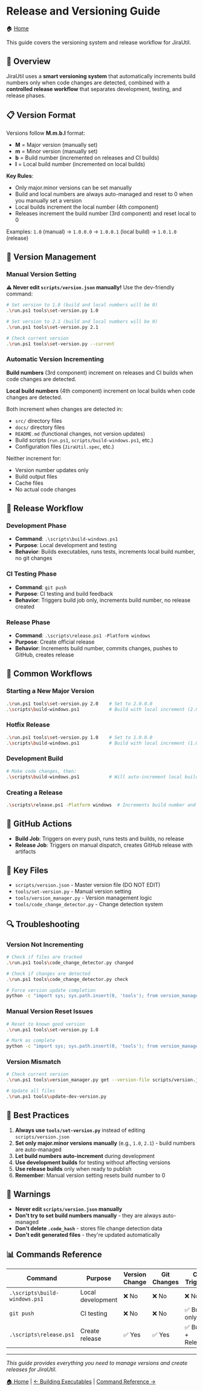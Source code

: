 # Release and Versioning Guide

🏠 [Home](../README.md)

This guide covers the versioning system and release workflow for JiraUtil.

## 🎯 Overview

JiraUtil uses a **smart versioning system** that automatically increments build numbers only when code changes are detected, combined with a **controlled release workflow** that separates development, testing, and release phases.

## 📋 Version Format

Versions follow **M.m.b.l** format:

- **M** = Major version (manually set)
- **m** = Minor version (manually set)  
- **b** = Build number (incremented on releases and CI builds)
- **l** = Local build number (incremented on local builds)

**Key Rules**: 

- Only major.minor versions can be set manually
- Build and local numbers are always auto-managed and reset to 0 when you manually set a version
- Local builds increment the local number (4th component)
- Releases increment the build number (3rd component) and reset local to 0

Examples: `1.0` (manual) → `1.0.0.0` → `1.0.0.1` (local build) → `1.0.1.0` (release)

## 🔧 Version Management

### Manual Version Setting

**⚠️ Never edit `scripts/version.json` manually!** Use the dev-friendly command:

```bash
# Set version to 1.0 (build and local numbers will be 0)
.\run.ps1 tools\set-version.py 1.0

# Set version to 2.1 (build and local numbers will be 0)
.\run.ps1 tools\set-version.py 2.1

# Check current version
.\run.ps1 tools\set-version.py --current
```

### Automatic Version Incrementing

**Build numbers** (3rd component) increment on releases and CI builds when code changes are detected.

**Local build numbers** (4th component) increment on local builds when code changes are detected.

Both increment when changes are detected in:

- `src/` directory files
- `docs/` directory files  
- `README.md` (functional changes, not version updates)
- Build scripts (`run.ps1`, `scripts/build-windows.ps1`, etc.)
- Configuration files (`JiraUtil.spec`, etc.)

Neither increment for:

- Version number updates only
- Build output files
- Cache files
- No actual code changes

## 🚀 Release Workflow

### Development Phase

- **Command**: `.\scripts\build-windows.ps1`
- **Purpose**: Local development and testing
- **Behavior**: Builds executables, runs tests, increments local build number, no git changes

### CI Testing Phase

- **Command**: `git push`
- **Purpose**: CI testing and build feedback
- **Behavior**: Triggers build job only, increments build number, no release created

### Release Phase

- **Command**: `.\scripts\release.ps1 -Platform windows`
- **Purpose**: Create official release
- **Behavior**: Increments build number, commits changes, pushes to GitHub, creates release

## 📝 Common Workflows

### Starting a New Major Version

```bash
.\run.ps1 tools\set-version.py 2.0    # Set to 2.0.0.0
.\scripts\build-windows.ps1           # Build with local increment (2.0.0.1)
```

### Hotfix Release

```bash
.\run.ps1 tools\set-version.py 1.0    # Set to 1.0.0.0
.\scripts\build-windows.ps1           # Build with local increment (1.0.0.1)
```

### Development Build

```bash
# Make code changes, then:
.\scripts\build-windows.ps1           # Will auto-increment local build if changes detected
```

### Creating a Release

```bash
.\scripts\release.ps1 -Platform windows  # Increments build number and publishes
```

## 🔄 GitHub Actions

- **Build Job**: Triggers on every push, runs tests and builds, no release
- **Release Job**: Triggers on manual dispatch, creates GitHub release with artifacts

## 📁 Key Files

- `scripts/version.json` - Master version file (DO NOT EDIT)
- `tools/set-version.py` - Manual version setting
- `tools/version_manager.py` - Version management logic
- `tools/code_change_detector.py` - Change detection system

## 🔍 Troubleshooting

### Version Not Incrementing

```bash
# Check if files are tracked
.\run.ps1 tools\code_change_detector.py changed

# Check if changes are detected
.\run.ps1 tools\code_change_detector.py check

# Force version update completion
python -c "import sys; sys.path.insert(0, 'tools'); from version_manager import VersionManager; VersionManager('scripts/version.json').mark_version_update_complete()"
```

### Manual Version Reset Issues

```bash
# Reset to known good version
.\run.ps1 tools\set-version.py 1.0

# Mark as complete
python -c "import sys; sys.path.insert(0, 'tools'); from version_manager import VersionManager; VersionManager('scripts/version.json').mark_version_update_complete()"
```

### Version Mismatch

```bash
# Check current version
.\run.ps1 tools\version_manager.py get --version-file scripts/version.json

# Update all files
.\run.ps1 tools\update-dev-version.py
```

## 🎯 Best Practices

1. **Always use `tools/set-version.py`** instead of editing `scripts/version.json`
2. **Set only major.minor versions manually** (e.g., `1.0`, `2.1`) - build numbers are auto-managed
3. **Let build numbers auto-increment** during development
4. **Use development builds** for testing without affecting versions
5. **Use release builds** only when ready to publish
6. **Remember**: Manual version setting resets build number to 0

## 🚨 Warnings

- **Never edit `scripts/version.json` manually**
- **Don't try to set build numbers manually** - they are always auto-managed
- **Don't delete `.code_hash`** - stores file change detection data
- **Don't edit generated files** - they're updated automatically

## 📊 Commands Reference

| Command | Purpose | Version Change | Git Changes | CI Trigger |
|---------|---------|----------------|-------------|------------|
| `.\scripts\build-windows.ps1` | Local development | ❌ No | ❌ No | ❌ No |
| `git push` | CI testing | ❌ No | ❌ No | ✅ Build only |
| `.\scripts\release.ps1` | Create release | ✅ Yes | ✅ Yes | ✅ Build + Release |

---

*This guide provides everything you need to manage versions and create releases for JiraUtil.*

[🏠 Home](../README.md) | [← Building Executables](building-executables.md) | [Command Reference →](command-reference.md)
